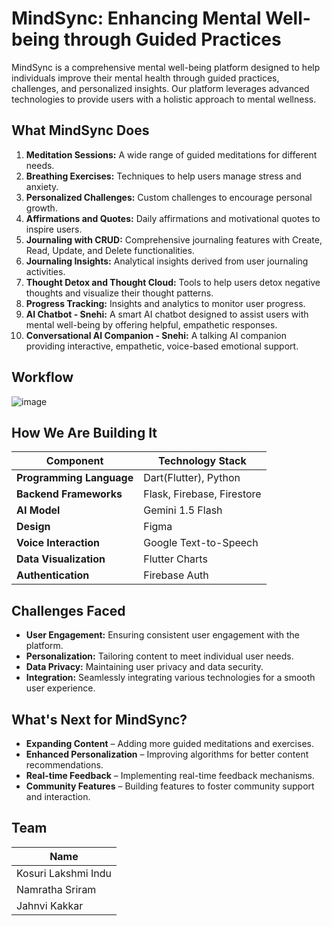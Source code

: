 # MindSync: Enhancing Mental Well-being through Guided Practices

MindSync is a comprehensive mental well-being platform designed to help individuals improve their mental health through guided practices, challenges, and personalized insights. Our platform leverages advanced technologies to provide users with a holistic approach to mental wellness.

## What MindSync Does

1. **Meditation Sessions:** A wide range of guided meditations for different needs.
2. **Breathing Exercises:** Techniques to help users manage stress and anxiety.
3. **Personalized Challenges:** Custom challenges to encourage personal growth.
4. **Affirmations and Quotes:** Daily affirmations and motivational quotes to inspire users.
5. **Journaling with CRUD:** Comprehensive journaling features with Create, Read, Update, and Delete functionalities.
6. **Journaling Insights:** Analytical insights derived from user journaling activities.
7. **Thought Detox and Thought Cloud:** Tools to help users detox negative thoughts and visualize their thought patterns.
8. **Progress Tracking:** Insights and analytics to monitor user progress.
9. **AI Chatbot - Snehi:** A smart AI chatbot designed to assist users with mental well-being by offering helpful, empathetic responses.
10. **Conversational AI Companion - Snehi:** A talking AI companion providing interactive, empathetic, voice-based emotional support.

## Workflow
![image](https://github.com/user-attachments/assets/d1fad705-2cbd-4ddc-a45b-2bb2945c9e8b)

## How We Are Building It  

| **Component**            | **Technology Stack**                         |
|--------------------------|----------------------------------------------|
| **Programming Language** | Dart(Flutter), Python                        |
| **Backend Frameworks**   | Flask, Firebase, Firestore                   |
| **AI Model**             | Gemini 1.5 Flash                             |
| **Design**             | Figma                             |
| **Voice Interaction**    | Google Text-to-Speech                        |
| **Data Visualization**   | Flutter Charts                               |
| **Authentication**       | Firebase Auth                                |

## Challenges Faced

- **User Engagement:** Ensuring consistent user engagement with the platform.
- **Personalization:** Tailoring content to meet individual user needs.
- **Data Privacy:** Maintaining user privacy and data security.
- **Integration:** Seamlessly integrating various technologies for a smooth user experience.

## What's Next for MindSync?

- **Expanding Content** – Adding more guided meditations and exercises.
- **Enhanced Personalization** – Improving algorithms for better content recommendations.
- **Real-time Feedback** – Implementing real-time feedback mechanisms.
- **Community Features** – Building features to foster community support and interaction.

## Team

| **Name**             |  
|----------------------|
| Kosuri Lakshmi Indu  |  
| Namratha Sriram      |  
| Jahnvi Kakkar        |  

 
